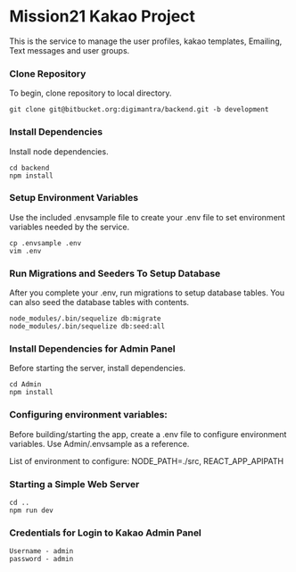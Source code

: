 # Mission21 Kakao Project

This is the service to manage the user profiles, kakao templates, Emailing, Text messages and user groups.

### Clone Repository

To begin, clone repository to local directory.

```
git clone git@bitbucket.org:digimantra/backend.git -b development
```

### Install Dependencies

Install node dependencies.

```
cd backend
npm install
```

### Setup Environment Variables

Use the included .envsample file to create your .env file to set environment variables needed by the service.

```
cp .envsample .env
vim .env
```

### Run Migrations and Seeders To Setup Database

After you complete your .env, run migrations to setup database tables. You can also seed the database tables with contents.

```
node_modules/.bin/sequelize db:migrate
node_modules/.bin/sequelize db:seed:all
```

### Install Dependencies for Admin Panel
Before starting the server, install dependencies.

```
cd Admin
npm install
```

### Configuring environment variables:

Before building/starting the app, create a .env file to configure environment variables. Use Admin/.envsample as a reference.

List of environment to configure: NODE_PATH=./src, REACT_APP_APIPATH

### Starting a Simple Web Server

```
cd ..
npm run dev
```

### Credentials for Login to Kakao Admin Panel

```
Username - admin
password - admin
```
